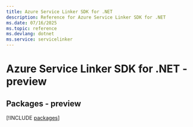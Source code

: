 ```yaml
---
title: Azure Service Linker SDK for .NET
description: Reference for Azure Service Linker SDK for .NET
ms.date: 07/16/2025
ms.topic: reference
ms.devlang: dotnet
ms.service: servicelinker
---
```

# Azure Service Linker SDK for .NET - preview
## Packages - preview
[!INCLUDE [packages](service-linker-index.md)]